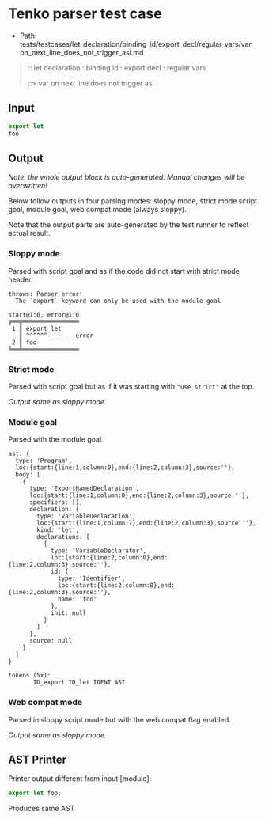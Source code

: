 # Tenko parser test case

- Path: tests/testcases/let_declaration/binding_id/export_decl/regular_vars/var_on_next_line_does_not_trigger_asi.md

> :: let declaration : binding id : export decl : regular vars
>
> ::> var on next line does not trigger asi

## Input

`````js
export let
foo
`````

## Output

_Note: the whole output block is auto-generated. Manual changes will be overwritten!_

Below follow outputs in four parsing modes: sloppy mode, strict mode script goal, module goal, web compat mode (always sloppy).

Note that the output parts are auto-generated by the test runner to reflect actual result.

### Sloppy mode

Parsed with script goal and as if the code did not start with strict mode header.

`````
throws: Parser error!
  The `export` keyword can only be used with the module goal

start@1:0, error@1:0
╔══╦════════════════
 1 ║ export let
   ║ ^^^^^^------- error
 2 ║ foo
╚══╩════════════════

`````

### Strict mode

Parsed with script goal but as if it was starting with `"use strict"` at the top.

_Output same as sloppy mode._

### Module goal

Parsed with the module goal.

`````
ast: {
  type: 'Program',
  loc:{start:{line:1,column:0},end:{line:2,column:3},source:''},
  body: [
    {
      type: 'ExportNamedDeclaration',
      loc:{start:{line:1,column:0},end:{line:2,column:3},source:''},
      specifiers: [],
      declaration: {
        type: 'VariableDeclaration',
        loc:{start:{line:1,column:7},end:{line:2,column:3},source:''},
        kind: 'let',
        declarations: [
          {
            type: 'VariableDeclarator',
            loc:{start:{line:2,column:0},end:{line:2,column:3},source:''},
            id: {
              type: 'Identifier',
              loc:{start:{line:2,column:0},end:{line:2,column:3},source:''},
              name: 'foo'
            },
            init: null
          }
        ]
      },
      source: null
    }
  ]
}

tokens (5x):
       ID_export ID_let IDENT ASI
`````


### Web compat mode

Parsed in sloppy script mode but with the web compat flag enabled.

_Output same as sloppy mode._

## AST Printer

Printer output different from input [module]:

````js
export let foo;
````

Produces same AST
